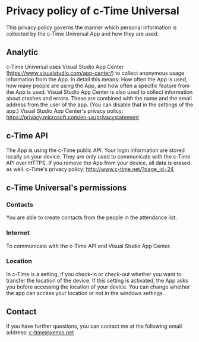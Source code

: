 # Privacy policy of c-Time Universal

This privacy policy governs the manner which personal information is collected by the c-Time Universal App and how they are used.

## Analytic
c-Time Universal uses Visual Studio App Center (https://www.visualstudio.com/app-center/) to collect anonymous usage information from the App.
In detail this means: How often the App is used, how many people are using the App, and how often a specific feature from the App is used.
Visual Studio App Center is also used to collect information about crashes and errors. These are combined with the name and the email address from the user of the app.
(You can disable that in the settings of the app.)
Visual Studio App Center's privacy policy: https://privacy.microsoft.com/en-us/privacystatement

## c-Time API
The App is using the c-Time public API.
Your login information are stored locally on your device. They are only used to communicate with the c-Time API over HTTPS.
If you remove the App from your device, all data is erased as well.
c-Time's privacy policy: http://www.c-time.net/?page_id=24

## c-Time Universal's permissions

### Contacts
You are able to create contacts from the people in the attendance list.

### Internet
To communicate with the c-Time API and Visual Studio App Center.

### Location
In c-Time is a setting, if you check-in or check-out whether you want to transfer the location of the device.
If this setting is activated, the App asks you before accessing the location of your device.
You can change whether the app can access your location or not in the windows settings.

## Contact
If you have further questions, you can contact me at the following email address:
c-time@xemio.net